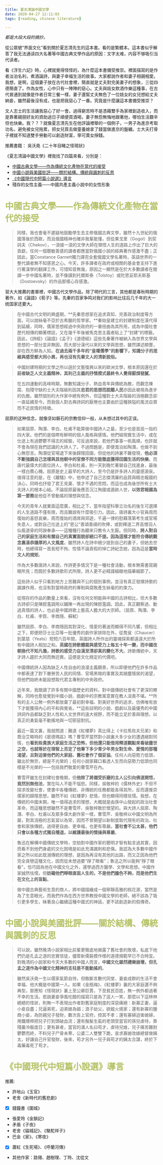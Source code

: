 ```yaml
---
title: 夏志清論中國文學
date: 2020-04-27 12:11:03
tags: [reading, chinese literature]

---
```

*都是大段大段的摘抄。*

從公眾號“界面文化”看到關於夏志清先生的這本書。看的是繁體本。這本書似乎解答了我无法通读四大名著等中國古典文學作品的原因：文字太难，内容不够吸引当代读者。

看《浮生六記》時，心裡就覺得怪怪的，為什麼這本書備受推崇。裡面描寫的是作者淡泊名利，煮酒論詩，與妻子幸福生活的故事。大家都說作者和妻子相親相愛。我想，是啊，這個妻子放在古代社會裡，簡直就是丈夫對完美妻子的想象，三從四德簡直了。作為女性，心中只有一陣陣的惡心。丈夫與妓女飲酒作樂這種事，在古代普通到就像是作者日常三餐一樣，妻子還幫丈夫無色了一位妓女的女兒想給丈夫納妾，雖然最後沒有成，也是把我惡心了一番。究竟是什麼讓這本書備受推崇？

文人志士的生活讓我惡心了好一會。過得窮苦時不是憑藉雙手為家裡創造收入，而是靠著親朋好友的資助過日子順便買酒喝，妻子無怨無悔地跟著他，哪怕生活艱辛但也快樂。我？？？就像夏志清先生在他評論裡舉的一個例子，一男子為進京考取功名，避免被女兒拖累，把女兒買去做童養媳拿了錢當做進京的盤纏。士大夫打骨子裡就不知道雙手勞動可以創造財富，寧可賣女掙錢。

推薦書籍：
吳沃堯《二十年目睹之怪現狀》


《夏志清論中國文學》裡我找了四篇來看，分別是：
 - [中國古典文學——作為傳統文化產物在當代的接受](#1)
 - [中國小說與美國批評——關於結構、傳統與諷刺的反思](#2)
 - [《中國現代中短篇小說選》導言](#3)
 - 殘存的女性主義——中國共產主義小說中的女性形象

**<font color=#B5C266> <h1 id="1"> 中國古典文學——作為傳統文化產物在當代的接受 </h1></font>**

>同樣，我也會毫不遲疑地鼓勵學生去主修俄國古典文學，雖然十九世紀的俄國落後於西歐，而且俄國精神也確非我輩能懂，但從果戈里（Gogol）到契訶夫（Chekov），一浪接一浪的文學大師在領悟人生的道路上作出了巨大的貢獻，任何一個聰敏善感的讀者都應當對俄國小說的經典著作感激不盡；正因此，當Constance Garnett獨力譯完全套俄國文學名著時，英語世界的一整代讀者無不知感恩之心。今天，許多譯者在政府或相關的基金會支持下進行著漢學的翻譯工作，可惜知音無幾，原因之一顯然是在於大多數讀者在閱讀一步中國名著時，並不像讀到托爾斯泰（Tolstoy）或陀思妥耶夫斯基（Dostoevsky）的作品那樣心存感激。

習大大推薦的書單裡，中國古代文學作品，除了明代的三言，其他都是春秋時期的著作，如《論語》《荀子》等。先秦的百家争鸣对我们的影响比往后几千年的大一统国家还要大。
>在中國古代文明的興盛期，**先秦思想家在追求真知、完善政治制度等方面，可以說絲毫不亞於古希臘的哲學家。**秦始皇建立的封建制度在漢代得到延續，同時，儒家思想經過中央政府的一番扭曲為其所用，成為中國社會歷代相傳的顯著標誌，又在幾千年後被馬克思主義者貼上了“封建”的標籤。因此，《詩經》《論語》《孟子》《道德經》這些先秦著作被納入為世界文學與思想的一部分並非無因，而大部分漢代以來的文學與思想，雖然譯述頗豐，卻在西方鮮為人知。**在過去兩千多年的“皇權儒學”的影響下，知識分子的思維與感受都大同小異，再也沒有先秦文人的清新脫俗。**

>中國封建時期的文學之所以遜於文藝復興以來的歐洲文學，根本原因還在於**前者缺乏人文主義精神，其利己主義的抒情模式最終令人覺得厭煩發膩**。

>在五四運動的高峰時期，無數知識分子、熱血青年與傳統為敵，而觀念陳腐、抱殘守缺的士大夫階級則因其**忠君的思想而脫離人民**亦因此被視為進步的仇敵。雖然個別的大作家中總有例外，但這種對士大夫階級的消極觀念卻一直延續至今。而我個人對古典詩詞的厭倦也主要由於這種狹隘的風流自賞而不近民情的特徵。

屈原的这种信念，就像坚如磐石的宗教信仰一般，从未想过其中的正误。
>如果屈原、陶潛、李白、杜甫不能算做中國詩人之最，至少也是首屈一指的四大家。他們的是個帶有鮮明的個人風格與感情。他們組現實生活中，或在仕途上有過鬱鬱不得志的經驗，可反過來說，若他們事事一帆風順，也許就不會為現在我們認識的大詩人了。不過問題是，即便澹泊如陶潛，也做不到心無怨言。陶潛從官場退下來後歸隱田園，但從他的詩裏不難發現，**他必須不斷強調自己怎樣與其他朝中的官僚不同方能徹底獲得田園生活的快樂**。而唐代最偉大的兩位詩人，李白和杜甫，則一天到晚忙著替自己找進身，最後一樣白費心機。屈原是史上最早的大詩人，至今仍是許多詩人的靈感源泉。值得注意的是，在《離騷》中，他申述了自己志傑清廉的品質與精忠報國的決心，同時也抒發了君王見棄、懷才不遇的苦悶，而這也成為後世所有士大夫詩人的根本心結。不論屈原最後應否沉江殉國或遁跡人世，**以效君報國為第一要務**是他從不曾動搖的理想與信念。

>今天的青年人就業面這麼廣，相比之下，當年指望科舉立功名的後生可選擇的人生道路不僅有限，而且難說有什麼吸引力。因此，唐詩裏大小官員周而復始的喜怒哀樂，周而復始的酒席與郊遊，千遍一律的慰藉落第考生或官場失意人，或對自己仕途上的“恩公”善頌善禱的吹捧，或對釋道二界高僧羽人仙風道骨的阿諛奉承——這種種行為聽來只教令人生厭。但同時，**詩人對自己的家庭生活和有關自己的真實面貌卻絕口不提。因為這樣才能符合傳統觀念裏溫恭謙厚的人文風度**。雖然詩人在詩中絕少提到自己的妻子，但她去世時，他總得寫一首長短不拘、性情不論真假的悼亡詩紀念她，因為這是**當時文人的規矩**。

>作為大多數唐詩人來說，作詩更多情況下是一種社會活動，根本無需書寫親眼所見；而囿於多數詩歌形式所限，詩人更不必精謹細緻地描摹細節了。

>這些詩人似乎只看到地方上苦難與不公的個別事例，並沒有真正發揮詩歌的諷諫作用，也沒有對當時政府的專制與腐敗產生絲毫的約束力。

>從現存的作品的數量上來看，沒有任何文明能與中國的古詩相比，但大多數古詩卻只是陳腔濫調用以鋪陳一再出現的陳腔濫調。因此，真正觀察過、動過真情的詩人，也必是中國詩歌上藝高人膽大的大宗師。（屈原、陶潛、李白、杜甫、李賀、李商隱、蘇軾）

>雖然屈原、李白、李商隱因其對深化、情愛的著迷而顯得不同凡響，但相比之下，即便把莎士比亞等一批優秀的劇作家排除在外，從喬叟（Chaucer）到葉慈（Yeats）短短六百年間，英國詩人所作出的靈魂探索都遠遠大於所有中國詩人相加之和。**英國在詩歌體裁與感受力上每五十年一變，而中國改朝換代不知凡幾，詩歌的感受力自漢至清卻真的變化不大**。詩歌傳統中，天才詩人趨於大同而無迥異，這便是文化穩定的代價吧。

>中國傳統詩人因為缺乏人性自由的浪漫主義願景，所以即便他們在許多作品中都表達了對下層勞苦人民的同情、官場黑暗的事實及其絕塵隱居的渴望，但他們始終未能設想取代君主專制的中央政府。

>近年來，我閱讀了許多有關中國歷史的資料，對中國傳統社會有了更深的暸解，同時也愈發覺到中國小說、戲劇中的宗教寓意實在教人沮喪不堪。**所有的主人公無一例外都放棄了最初對幸福、對美好世界的追求，仿佛唯有放下才能獲得內心的平和與覺省。**這些註明的小說、戲劇以及最優秀的中國詩詞作品都缺乏對人性和人文世界的遠大視野，而不能立足於善與理想，以真正的勇氣毫不動搖地與一切邪惡對抗。

>最近一篇文裏，我就問道：難道《紅樓夢》真比得上《卡拉馬佐夫兄弟》和喬治艾略特的《密德瑪區》嗎？曹雪芹當然對小說裏大多少女的遭遇絕對同情，也**看到些貴族大家庭生活之恐怖，但他還只能借用釋道觀點來看破塵世之空，也就等於在理智上否定了他筆下多少青少年男女對生命、愛情的那種渴望，且對迫害他們的大家庭、舊社會作了個妥協**。任何人向惡勢力低頭，雖出於無奈，總是不光榮的；任何小說家藉口看透人生而向惡勢力低頭也同樣是不光榮的——包括我們敬愛的曹雪芹在內。

>曹雪芹雖生在封建社會晚期，但**他除了將備受折磨的主人公引向佛道開悟，竟然別無他法**，實在叫人不能不惱怒。同樣，吳敬梓的《儒林外史》不但不探求改變社會，使書中各種傳統、非傳統的任務都能各得其所，反而還推崇儒家的歸隱思想，雖然不如《紅樓夢》悲情，但也顯得同樣怯懦。我想，在傳統的中國末期，唯一值得追求的理想，大概就是由孫中山發起的政治社會革命，而這種思想雖然不是曹雪芹、吳敬梓敢於懷望的。與大詩人屈原、陶潛、李白、杜甫以及眾多偉大劇作家一樣，曹雪芹、吳敬梓以中國文明為所屬，對其消極的志氣習以為常，因而不曾期望以新制度取代現有的政治、社會和家族傳統，過得更自由、更幸福，也更有尊嚴。**當社會不公太甚，他們只會以各種方式獨自隱退，以維護最後的情操與尊嚴**。

>魯迅在解構中國傳統文學時，空拍對中國作家的聰明才智有點言過其實，因而看不到他們身處的文化困境是如此充滿諷刺和悲傷。我認為大多數中國作家之所以如此耽溺傳統的理想，是因為再沒有其他的出路，而又正因為他們完全貪戀這種文化，因而從未想過要“掙了眼看”；魯迅之所以能夠“掙了眼看”，恰巧因為他在中國文化之外，還學過西方醫學、文學和思想。中國作家誠然怯懦，但**妨礙他們睜眼直面人生的，不是他們膽色不夠，而是他們生在文化上的盲點**。

>做中國古典藝術生意的商人，將中國描繪成一個寧靜高雅的桃花源，當然是為了生意眼光，而我們作為在西方世界教授中國文學的老師，絕不該為了吸引更多學生，昧著良心繼續這種中國式的神話，更不該創造新的假傳奇。

**<font color=#B5C266> <h1 id="2"> 中國小說與美國批評——關於結構、傳統與諷刺的反思 </h1></font>**

>可以說，雖然晚清小說家相比前輩更徹底地揭露了舊社會的敗壞，私底下他們仍是孔孟之道的忠實信徒，儘管新儒裝模作樣的道德規範早已不合時宜。對晚清的小說家和今天大多數的中國人而言，**中國文化雖然禮樂崩壞，但孔孟之道作為中國文化精神的支柱是不能動搖的**。

>雖然吳沃堯一生以儒家氣節自恃，但敢斷言數代同堂、妻妾成群的生活不會幸福、他大概是中國第一人。如果《金瓶梅》、《紅樓夢》裏的大家庭還不夠典型，那應知《怪現狀》裏上至公卿巨賈，下至貧民百姓，無一例外都過著不幸的生活。若說妻妾爭風吃醋的描寫只是為了逗人一笑，那麼以下這林林總總的怪狀，則無一不表現出作者對舊家庭制度的深惡痛絕：新寡正妻，逼小妾自盡；兄逼弟死，迫弟媳為娼；浪子劫父，欲縱火燒家；還有新寡的鹽商小妾，為防親兒子發財，數次告上官府，控其不孝；還有寡婦迫害媳婦，用鐵煙桿把兒子打到頭破血流；還有鬚髮生虱的老頭受當官的孫兒虐待，靠殘羹冷飯度日；更有甚者，當官的滿人名曰苟才，虐待兒媳，兒子痛苦難耐鬱鬱而終，不料兒子尸骨未寒，公婆二人雙雙下跪，哀求寡媳改嫁總督做姨太，好讓自己升官發財，後來，苟才另外一兒子與苟才的姨太合謀，終於下毒藥毒死了苟才。

 **<font color=#B5C266> <h1 id="3"> 《中國現代中短篇小說選》導言 </h1></font>**

推薦:
- 許地山《玉官》
- 老舍《新時代的舊悲劇》
- [x] 錢鐘書《圍城》
- 張愛玲《金鎖記》
- 矛盾《子夜》
- 老舍《貓城記》、《駱駝祥子》
- 巴金《家》、《寒夜》
- [x] 蕭紅《生死場》、《呼蘭河傳》
- 其他作家：路翎、趙樹理、丁玲、沈從文














